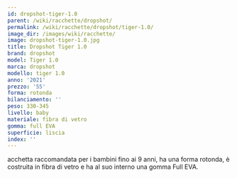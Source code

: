 ```yaml
---
id: dropshot-tiger-1.0
parent: /wiki/racchette/dropshot/
permalink: /wiki/racchette/dropshot/tiger-1.0/
image_dir: /images/wiki/racchette/
image: dropshot-tiger-1.0.jpg
title: Dropshot Tiger 1.0
brand: dropshot
model: Tiger 1.0
marca: dropshot
modello: tiger 1.0
anno: '2021'
prezzo: '55'
forma: rotonda
bilanciamento: ''
peso: 330-345
livello: baby
materiale: fibra di vetro
gomma: full EVA
superficie: liscia
index: ''
---
```

acchetta raccomandata per i bambini fino ai 9 anni, ha una forma rotonda, è costruita in fibra di vetro e ha al suo interno una gomma Full EVA.